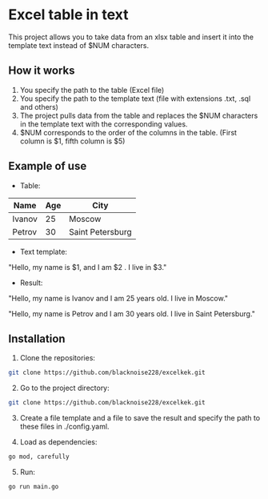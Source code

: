 # Excel table in text

This project allows you to take data from an xlsx table and insert it into the template text instead of $NUM characters.

## How it works

1. You specify the path to the table (Excel file)
2. You specify the path to the template text (file with extensions .txt, .sql and others)
3. The project pulls data from the table and replaces the $NUM characters in the template text with the corresponding values.
4. $NUM corresponds to the order of the columns in the table. (First column is $1, fifth column is $5)

## Example of use

* Table:

| Name | Age | City |
| --- | --- | --- |
| Ivanov | 25 | Moscow |
| Petrov | 30 | Saint Petersburg |

* Text template:

"Hello, my name is $1, and I am $2 . I live in $3."

* Result:

"Hello, my name is Ivanov and I am 25 years old. I live in Moscow."

"Hello, my name is Petrov and I am 30 years old. I live in Saint Petersburg."

## Installation

1. Clone the repositories:

``` bash
git clone https://github.com/blacknoise228/excelkek.git
```

2. Go to the project directory:

``` bash
git clone https://github.com/blacknoise228/excelkek.git
```

3. Create a file template and a file to save the result and specify the path to these files in ./config.yaml.

4. Load as dependencies:

``` bash
go mod, carefully
```

5. Run:

``` bash
go run main.go
```
